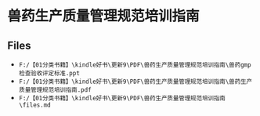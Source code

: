 # 兽药生产质量管理规范培训指南

## Files

- `F:/【01分类书籍】\kindle好书\更新9\PDF\兽药生产质量管理规范培训指南\兽药gmp检查验收评定标准.ppt`
- `F:/【01分类书籍】\kindle好书\更新9\PDF\兽药生产质量管理规范培训指南\兽药生产质量管理规范培训指南.pdf`
- `F:/【01分类书籍】\kindle好书\更新9\PDF\兽药生产质量管理规范培训指南\files.md`
